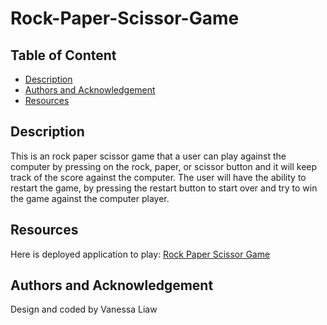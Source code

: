 # Rock-Paper-Scissor-Game

## Table of Content 

- [Description](#description)
- [Authors and Acknowledgement](#authors-and-acknowledgement)
- [Resources](#resources)

## Description 

This is an rock paper scissor game that a user can play against the computer by pressing on the rock, paper, or scissor button and it will keep track of the score against the computer. The user will have the ability to restart the game, by pressing the restart button to start over and try to win the game against the computer player.  

## Resources 

Here is deployed application to play: [Rock Paper Scissor Game](https://vanessaliaw021.github.io/rock-paper-scissor-game/)

## Authors and Acknowledgement

Design and coded by Vanessa Liaw